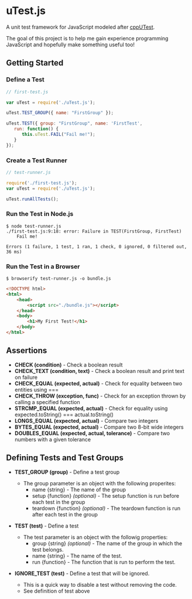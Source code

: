 # uTest.js

A unit test framework for JavaScript modeled after [cppUTest](http://cpputest.github.io).

The goal of this project is to help me gain experience programming 
JavaScript and hopefully make something useful too!

## Getting Started
### Define a Test
```javascript
// first-test.js

var uTest = require('./uTest.js');

uTest.TEST_GROUP({ name: "FirstGroup" });

uTest.TEST({ group: "FirstGroup", name: 'FirstTest',
   run: function() {
      this.uTest.FAIL("Fail me!");
   }
});
```

### Create a Test Runner
```javascript
// test-runner.js

require('./first-test.js');
var uTest = require('./uTest.js');

uTest.runAllTests();
```

### Run the Test in Node.js
```text
$ node test-runner.js
./first-test.js:9:18: error: Failure in TEST(FirstGroup, FirstTest)
	Fail me!

Errors (1 failure, 1 test, 1 ran, 1 check, 0 ignored, 0 filtered out, 36 ms)
```

### Run the Test in a Browser
```text
$ browserify test-runner.js -o bundle.js
```

```html
<!DOCTYPE html>
<html>
    <head>
        <script src="./bundle.js"></script>
    </head>
    <body>
        <h1>My First Test!</h1>
    </body>
</html>
```

## Assertions
* **CHECK (condition)** - Check a boolean result
* **CHECK_TEXT (condition, text)** - Check a boolean result and print text on failure
* **CHECK_EQUAL (expected, actual)** - Check for equality between two entities using ===
* **CHECK_THROW (exception, func)** - Check for an exception thrown by calling a specified function
* **STRCMP_EQUAL (expected, actual)** - Check for equality using expected.toString() === actual.toString()
* **LONGS_EQUAL (expected, actual)** - Compare two integers
* **BYTES_EQUAL (expected, actual)** - Compare two 8-bit wide integers
* **DOUBLES_EQUAL (expected, actual, tolerance)** - Compare two numbers with a given tolerance

## Defining Tests and Test Groups
* **TEST_GROUP (group)** - Define a test group
    * The group parameter is an object with the following properites:
        * name {string} - The name of the group
        * setup {function} _(optional)_ - The setup function is run before each
				test in the group
        * teardown {function} _(optional)_ - The teardown function is run after
				each test in the group

* **TEST (test)** - Define a test
    * The test parameter is an object with the followig properties:
        * group {string} _(optional)_ - The name of the group in which the test belongs.
        * name {string} - The name of the test.
        * run {function} - The function that is run to perform the test.


* **IGNORE_TEST (test)** - Define a test that will be ignored.
    * This is a quick way to disable a test without removing the code.
    * See definition of test above
